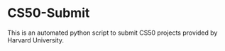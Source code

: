 # CS50-Submit
This is an automated python script to submit CS50 projects provided by Harvard University.
